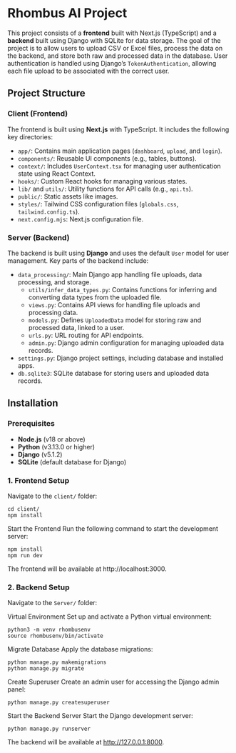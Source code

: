 # Rhombus AI Project

This project consists of a **frontend** built with Next.js (TypeScript) and a **backend** built using Django with SQLite for data storage. The goal of the project is to allow users to upload CSV or Excel files, process the data on the backend, and store both raw and processed data in the database. User authentication is handled using Django’s `TokenAuthentication`, allowing each file upload to be associated with the correct user.

## Project Structure

### Client (Frontend)

The frontend is built using **Next.js** with TypeScript. It includes the following key directories:

- `app/`: Contains main application pages (`dashboard`, `upload`, and `login`).
- `components/`: Reusable UI components (e.g., tables, buttons).
- `context/`: Includes `UserContext.tsx` for managing user authentication state using React Context.
- `hooks/`: Custom React hooks for managing various states.
- `lib/` and `utils/`: Utility functions for API calls (e.g., `api.ts`).
- `public/`: Static assets like images.
- `styles/`: Tailwind CSS configuration files (`globals.css`, `tailwind.config.ts`).
- `next.config.mjs`: Next.js configuration file.

### Server (Backend)

The backend is built using **Django** and uses the default `User` model for user management. Key parts of the backend include:

- `data_processing/`: Main Django app handling file uploads, data processing, and storage.
  - `utils/infer_data_types.py`: Contains functions for inferring and converting data types from the uploaded file.
  - `views.py`: Contains API views for handling file uploads and processing data.
  - `models.py`: Defines `UploadedData` model for storing raw and processed data, linked to a user.
  - `urls.py`: URL routing for API endpoints.
  - `admin.py`: Django admin configuration for managing uploaded data records.
- `settings.py`: Django project settings, including database and installed apps.
- `db.sqlite3`: SQLite database for storing users and uploaded data records.

## Installation

### Prerequisites

- **Node.js** (v18 or above)
- **Python** (v3.13.0 or higher)
- **Django** (v5.1.2)
- **SQLite** (default database for Django)

### 1. Frontend Setup

Navigate to the `client/` folder:

```text
cd client/
npm install
```

Start the Frontend
Run the following command to start the development server:

```
npm install
npm run dev
```

The frontend will be available at http://localhost:3000.

### 2. Backend Setup

Navigate to the `Server/` folder:

Virtual Environment
Set up and activate a Python virtual environment:

```
python3 -m venv rhombusenv
source rhombusenv/bin/activate
```

Migrate Database
Apply the database migrations:

```
python manage.py makemigrations
python manage.py migrate
```

Create Superuser
Create an admin user for accessing the Django admin panel:

```
python manage.py createsuperuser
```

Start the Backend Server
Start the Django development server:

```
python manage.py runserver
```

The backend will be available at http://127.0.0.1:8000.
